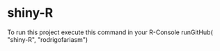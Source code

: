 # shiny-R
To run this project execute this command in your R-Console
runGitHub( "shiny-R", "rodrigofariasm")

